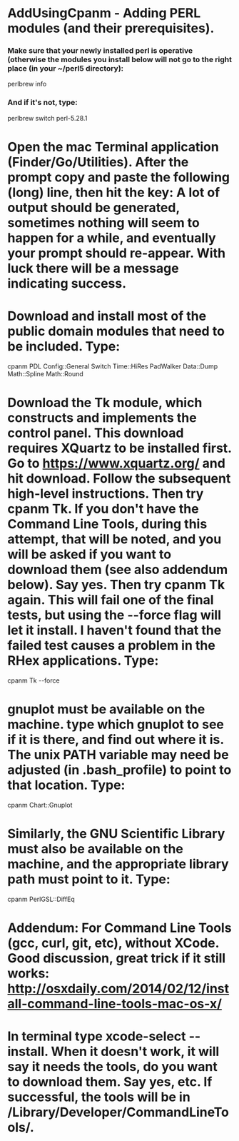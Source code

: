 # AddUsingCpanm - Adding PERL modules (and their prerequisites).

### Make sure that your newly installed perl is operative (otherwise the modules you install below will not go to the right place (in your ~/perl5 directory):
perlbrew info

### And if it's not, type:
perlbrew switch perl-5.28.1

# Open the mac Terminal application (Finder/Go/Utilities).  After the prompt copy and paste the following (long) line, then hit the <return> key:  A lot of output should be generated, sometimes nothing will seem to happen for a while, and eventually your prompt should re-appear.  With luck there will be a message indicating success.

# Download and install most of the public domain modules that need to be included.  Type:
cpanm PDL Config::General Switch  Time::HiRes PadWalker Data::Dump Math::Spline Math::Round

# Download the Tk module, which constructs and implements the control panel.  This download requires XQuartz to be installed first.  Go to https://www.xquartz.org/ and hit download.  Follow the subsequent high-level instructions.  Then try cpanm Tk.  If you don't have the Command Line Tools, during this attempt, that will be noted, and you will be asked if you want to download them (see also addendum below).  Say yes.  Then try cpanm Tk again.  This will fail one of the final tests, but using the --force flag will let it install.  I haven't found that the failed test causes a problem in the RHex applications.  Type:
cpanm Tk --force

# gnuplot must be available on the machine.  type which gnuplot to see if it is there, and find out where it is.  The unix PATH variable may need be adjusted (in .bash_profile) to point to that location.  Type:
cpanm Chart::Gnuplot

# Similarly, the GNU Scientific Library must also be available on the machine, and the appropriate library path must point to it. Type:
cpanm PerlGSL::DiffEq 


# Addendum: For Command Line Tools (gcc, curl, git, etc), without XCode.  Good discussion, great trick if it still works:  http://osxdaily.com/2014/02/12/install-command-line-tools-mac-os-x/
# In terminal type xcode-select --install.  When it doesn't work, it will say it needs the tools, do you want to download them.  Say yes, etc.  If successful, the tools will be in /Library/Developer/CommandLineTools/.



